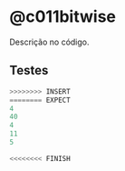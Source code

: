 # @c011bitwise

Descrição no código.

## Testes

```py
>>>>>>>> INSERT
======== EXPECT
4
40
4
11
5

<<<<<<<< FINISH
```
